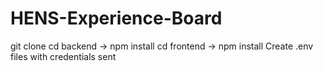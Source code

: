 # HENS-Experience-Board
git clone
cd backend -> npm install
cd frontend ->  npm install
Create .env files with credentials sent
